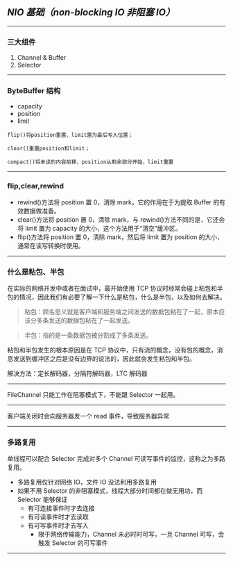 ## **_NIO 基础（non-blocking IO 非阻塞 IO）_**

---

### **三大组件**

1.  Channel & Buffer
2.  Selector

---

### **ByteBuffer 结构**

- capacity
- position
- limit

`flip()将position重置，limit置为最后写入位置；`

`clear()重置position和limit；`

`compact()将未读的内容前移，position从剩余部分开始，limit重置`

---

### **flip,clear,rewind**

- rewind()方法将 position 置 0，清除 mark，它的作用在于为提取 Buffer 的有效数据做准备。
- clear()方法将 position 置 0，清除 mark，与 rewind()方法不同的是，它还会将 limit 置为 capacity 的大小，这个方法用于“清空”缓冲区。
- flip()方法将 position 置 0，清除 mark，然后将 limit 置为 position 的大小，通常在读写转换时使用。

---

### **什么是粘包、半包**

在实际的网络开发中或者在面试中，最开始使用 TCP 协议时经常会碰上粘包和半包的情况，因此我们有必要了解一下什么是粘包，什么是半包，以及如何去解决。

> 粘包：顾名思义就是客户端和服务端之间发送的数据包粘在了一起，原本应该分多条发送的数据包粘在了一起发送。

> 半包：指的是一条数据包被分割成了多条发送。

粘包和半包发生的根本原因是在 TCP 协议中，只有流的概念，没有包的概念，消息发送到缓冲区之后是没有边界的说法的，因此就会发生粘包和半包。

解决方法：定长解码器，分隔符解码器，LTC 解码器

---

FileChannel 只能工作在阻塞模式下，不能跟 Selector 一起用。

---

客户端关闭时会向服务器发一个 read 事件，导致服务器异常

---

### **多路复用**

单线程可以配合 Selector 完成对多个 Channel 可读写事件的监控，这称之为多路复用。

- 多路复用仅针对网络 IO，文件 IO 没法利用多路复用
- 如果不用 Selector 的非阻塞模式，线程大部分时间都在做无用功，而 Selector 能够保证
  - 有可连接事件时才去连接
  - 有可读事件时才去读取
  - 有可写事件时才去写入
    - 限于网络传输能力，Channel 未必时时可写，一旦 Channel 可写，会触发 Selector 的可写事件

---
